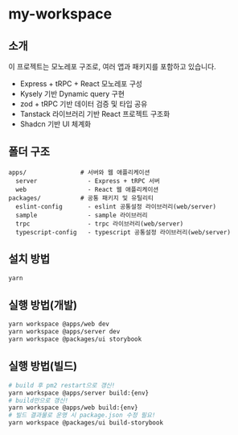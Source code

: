 # my-workspace

## 소개

이 프로젝트는 모노레포 구조로, 여러 앱과 패키지를 포함하고 있습니다.

- Express + tRPC + React 모노레포 구성
- Kysely 기반 Dynamic query 구현
- zod + tRPC 기반 데이터 검증 및 타입 공유
- Tanstack 라이브러리 기반 React 프로젝트 구조화
- Shadcn 기반 UI 체계화

## 폴더 구조

```text
apps/               # 서버와 웹 애플리케이션
  server              - Express + tRPC 서버
  web                 - React 웹 애플리케이션
packages/           # 공통 패키지 및 유틸리티
  eslint-config       - eslint 공통설정 라이브러리(web/server)
  sample              - sample 라이브러리
  trpc                - trpc 라이브러리(web/server)
  typescript-config   - typescript 공통설정 라이브러리(web/server)
```

## 설치 방법

```bash
yarn
```

## 실행 방법(개발)

```bash
yarn workspace @apps/web dev
yarn workspace @apps/server dev
yarn workspace @packages/ui storybook
```

## 실행 방법(빌드)

```bash
# build 후 pm2 restart으로 갱신!
yarn workspace @apps/server build:{env}
# build만으로 갱신!
yarn workspace @apps/web build:{env}
# 빌드 결과물로 운영 시 package.json 수정 필요!
yarn workspace @packages/ui build-storybook
```
